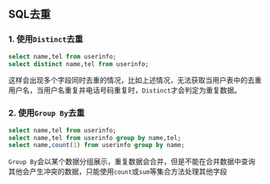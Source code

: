 ## SQL去重

### 1. 使用`Distinct`去重
```sql
select name,tel from userinfo;
select distinct name,tel from userinfo;
```
这样会出现多个字段同时去重的情况，比如上述情况，无法获取当用户表中的去重用户名，当用户名重复并电话号码重复时，`Distinct`才会判定为重复数据。
### 2. 使用`Group By`去重
```sql
select name,tel from userinfo;
select name,tel from userinfo group by name,tel;
select name,count(1) from userinfo group by name;
```
`Group By`会以某个数据分组展示，重复数据会合并，但是不能在合并数据中查询其他会产生冲突的数据，只能使用`count`或`sum`等集合方法处理其他字段
